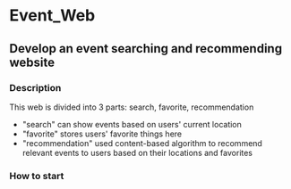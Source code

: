 # Event_Web
## Develop an event searching and recommending website
### Description
This web is divided into 3 parts: search, favorite, recommendation
* "search" can show events based on users' current location
* "favorite" stores users' favorite things here
* "recommendation" used content-based algorithm to recommend relevant events to users based on their locations and favorites

### How to start

